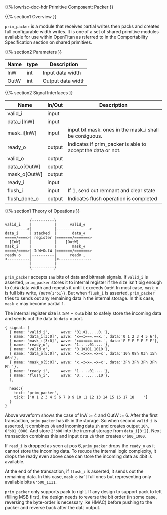 {{% lowrisc-doc-hdr Primitive Component: Packer }}

{{% section1 Overview }}

`prim_packer` is a module that receives partial writes then packs and creates
full configurable width writes. It is one of a set of shared primitive modules
available for use within OpenTitan as referred to in the Comportability
Specification section on shared primitives.

{{% section2 Parameters }}

Name | type | Description
-----|------|-------------
InW  | int  | Input data width
OutW | int  | Output data width

{{% section2 Signal Interfaces }}

Name         | In/Out | Description
-------------|--------|-------------
valid_i      | input  |
data_i[InW]  | input  |
mask_i[InW]  | input  | input bit mask. ones in the mask_i shall be contiguous.
ready_o      | output | Indicates if prim_packer is able to accept the data or not.
valid_o      | output |
data_o[OutW] | output |
mask_o[OutW] | output |
ready_i      | input  |
flush_i      | input  | If 1, send out remnant and clear state
flush_done_o | output | Indicates flush operation is completed

{{% section1 Theory of Opeations }}

```code
           /----------\
valid_i    |          |      valid_o
---------->|          |--------------->
data_i     | stacked  |       data_o
=====/====>| register |=======/=======>
  [InW]    |          |    [OutW]
mask_i     |          |       mask_o
=====/====>| InW+OutW |=======/=======>
ready_o    |----------|      ready_i
<----------|          |<---------------
           |          |
           \----------/
```

`prim_packer` accepts `InW` bits of data and bitmask signals. If `valid_i` is
asserted, `prim_packer` stores it to internal register if the size isn't big
enough to `OutW` data width and repeats it until it exceeds `OutW`. In most
case, `mask_o` is full bits write, `{OutW{1'b1}}`. But when `flush_i` is
asserted, `prim_packer` tries to sends out any remaining data in the internal
storage. In this case, `mask_o` may become partial 1.

The internal register size is `InW + OutW` bits to safely store the incoming
data and sends out the data to `data_o` port.


```wavejson
{ signal: [
  { name: 'valid_i',     wave: '01.01.....0.'},
  { name: 'data_i[3:0]', wave: 'x==x===.==x.', data:'0 1 2 3 4 5 6'},
  { name: 'mask_i[3:0]', wave: 'x==x===.==x.', data:'F F F F F F F'},
  { name: 'ready_o',     wave: '1.....01....'},
  { name: 'valid_o',     wave: '0.10101.1010'},
  { name: 'data_o[5:0]', wave: 'x.=x=x=.=x=x', data:'10h 08h 03h 15h 06h'},
  { name: 'mask_o[5:0]', wave: 'x.=x=x=.=x=x', data:'3Fh 3Fh 3Fh 3Fh Fh '},
  { name: 'ready_i',     wave: '1.....01....'},
  { name: 'flush_i',     wave: '0.........10'},
  ],

  head:{
    text: 'prim_packer',
    tick: ['0 1 2 3 4 5 6 7 8 9 10 11 12 13 14 15 16 17 18    ']
  }
}
```

Above waveform shows the case of InW := 4 and OutW := 6. After the first
transaction, `prim_packer` has `0h` in the storage. So when second `valid_i` is
asserted, it combines `0h` and incoming data `1h` and creates output `10h`,
`6'b01_0000`. And store `2'b00` into the internal storage from `data_i[3:2]`.
Next transaction combines this and input data `2h` then creates `6'b00_1000`.

If `read_i` is dropped as seen at pos 6, `prim_packer` drops the `ready_o` as it
cannot store the incoming data. To reduce the internal logic complexity, it
drops the ready even above case can store the incoming data as 4bit is
available.

At the end of the transaction, if `flush_i` is asserted, it sends out the
remaining data.  In this case, `mask_o` isn't full ones but representing only
available bits `6'b00_1111`.

`prim_packer` only supports pack to right. If any design to support pack to left
(filling MSB first), the design needs to reverse the bit order (in some case,
reversing the byte-order is necessary like HMAC) before pushing to the packer
and reverse back after the data output.

